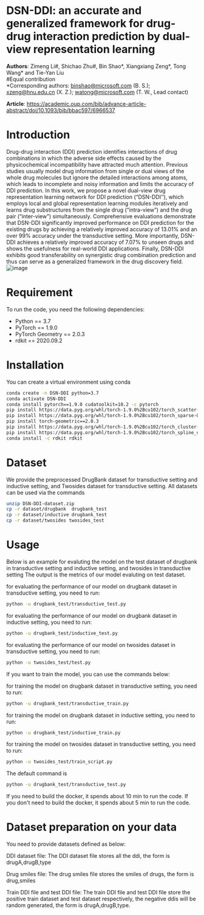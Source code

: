 # DSN-DDI: an accurate and generalized framework for drug-drug interaction prediction by dual-view representation learning

**Authors**: Zimeng Li#, Shichao Zhu#, Bin Shao*, Xiangxiang Zeng*, Tong Wang* and Tie-Yan Liu  
#Equal contribution  
*Corresponding authors: binshao@microsoft.com (B. S.); xzeng@hnu.edu.cn (X. Z.); watong@microsoft.com (T. W., Lead contact)  

**Article**: https://academic.oup.com/bib/advance-article-abstract/doi/10.1093/bib/bbac597/6966537

# Introduction
Drug-drug interaction (DDI) prediction identifies interactions of drug combinations in which the adverse side effects caused by the physicochemical incompatibility have attracted much attention. Previous studies usually model drug information from single or dual views of the whole drug molecules but ignore the detailed interactions among atoms, which leads to incomplete and noisy information and limits the accuracy of DDI prediction. In this work, we propose a novel dual-view drug representation learning network for DDI prediction (“DSN-DDI’’), which employs local and global representation learning modules iteratively and learns drug substructures from the single drug (“intra-view”) and the drug pair (“inter-view”) simultaneously. Comprehensive evaluations demonstrate that DSN-DDI significantly improved performance on DDI prediction for the existing drugs by achieving a relatively improved accuracy of 13.01% and an over 99% accuracy under the transductive setting. More importantly, DSN-DDI achieves a relatively improved accuracy of 7.07% to unseen drugs and shows the usefulness for real-world DDI applications. Finally, DSN-DDI exhibits good transferability on synergistic drug combination prediction and thus can serve as a generalized framework in the drug discovery field.
![image](https://github.com/microsoft/IGT-Intermolecular-Graph-Transformer/blob/DSN-DDI-for-DDI-Prediction/DSN-DDI.jpg)

# Requirement
To run the code, you need the following dependencies:
* Python == 3.7
* PyTorch == 1.9.0
* PyTorch Geometry == 2.0.3
* rdkit == 2020.09.2

# Installation
You can create a virtual environment using conda 
```bash
conda create -n DSN-DDI python=3.7
conda activate DSN-DDI
conda install pytorch==1.9.0 cudatoolkit=10.2 -c pytorch
pip install https://data.pyg.org/whl/torch-1.9.0%2Bcu102/torch_scatter-2.0.9-cp37-cp37m-linux_x86_64.whl
pip install https://data.pyg.org/whl/torch-1.9.0%2Bcu102/torch_sparse-0.6.12-cp37-cp37m-linux_x86_64.whl
pip install torch-geometric==2.0.3
pip install https://data.pyg.org/whl/torch-1.9.0%2Bcu102/torch_cluster-1.5.9-cp37-cp37m-linux_x86_64.whl
pip install https://data.pyg.org/whl/torch-1.9.0%2Bcu102/torch_spline_conv-1.2.1-cp37-cp37m-linux_x86_64.whl
conda install -c rdkit rdkit
```

# Dataset
We provide the preprocessed DrugBank dataset for transductive setting and inductive setting, and Twosides dataset for transductive setting. 
All datasets can be used via the commands
```bash
unzip DSN-DDI-dataset.zip
cp -r dataset/drugbank  drugbank_test
cp -r dataset/inductive drugbank_test
cp -r dataset/twosides twosides_test
```

# Usage
Below is an example for evaluting the model on the test dataset of drugbank in transductive setting and inductive setting, and twosides in transductive setting
The output is the metrics of our model evaluting on test dataset.

for evaluating the performance of our model on drugbank dataset in transductive setting, you need to run:
```bash
python -u drugbank_test/transductive_test.py
```
for evaluating the performance of our model on drugbank dataset in inductive setting, you need to run:
```bash
python -u drugbank_test/inductive_test.py
```
for evaluating the performance of our model on twosides dataset in transductive setting, you need to run:
```bash
python -u twosides_test/test.py
```
If you want to train the model, you can use the commands below:

for training the model on drugbank dataset in transductive setting, you need to run:
```bash
python -u drugbank_test/transductive_train.py
```
for training the model on drugbank dataset in inductive setting, you need to run:
```bash
python -u drugbank_test/inductive_train.py
```
for training the model on twosides dataset in transductive setting, you need to run:
```bash
python -u twosides_test/train_script.py
```

The default command is
 ```bash
python -u drugbank_test/transductive_test.py
```
If you need to build the docker, it spends about 10 min to run the code. If you don't need to build the docker, it spends about 5 min to run the code.

# Dataset preparation on your data
You need to provide datasets defined as below:

DDI dataset file:
The DDI dataset file stores all the ddi, the form is drugA,drugB,type

Drug smiles file:
The drug smiles file stores the smiles of drugs, the form is drug,smiles

Train DDI file and test DDI file:
The train DDI file and test DDI file store the positive train dataset and test dataset respectively, the negative ddis will be random generated, the form is drugA,drugB,type.




